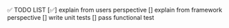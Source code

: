 ✅ TODO LIST 
[✅] explain from users perspective
[] explain from framework perspective
[] write unit tests
[] pass functional test